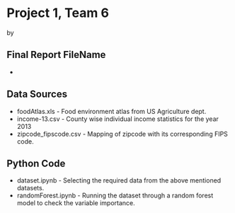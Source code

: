 # Project 1, Team 6
by 

## Final Report FileName
 * 

## Data Sources
 * foodAtlas.xls - Food environment atlas from US Agriculture dept.
 * income-13.csv - County wise individual income statistics for the year 2013
 * zipcode_fipscode.csv - Mapping of zipcode with its corresponding FIPS code.

## Python Code
 * dataset.ipynb - Selecting the required data from the above mentioned datasets.
 * randomForest.ipynb - Running the dataset through a random forest model to check the variable importance.

